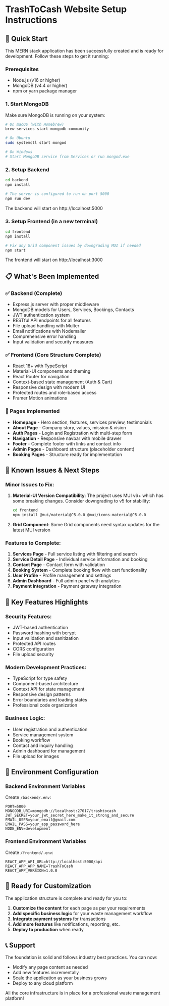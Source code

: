 # TrashToCash Website Setup Instructions

## 🚀 Quick Start

This MERN stack application has been successfully created and is ready for development. Follow these steps to get it running:

### Prerequisites
- Node.js (v16 or higher)
- MongoDB (v4.4 or higher)
- npm or yarn package manager

### 1. Start MongoDB
Make sure MongoDB is running on your system:
```bash
# On macOS (with Homebrew)
brew services start mongodb-community

# On Ubuntu
sudo systemctl start mongod

# On Windows
# Start MongoDB service from Services or run mongod.exe
```

### 2. Setup Backend
```bash
cd backend
npm install

# The server is configured to run on port 5000
npm run dev
```

The backend will start on http://localhost:5000

### 3. Setup Frontend (in a new terminal)
```bash
cd frontend
npm install

# Fix any Grid component issues by downgrading MUI if needed
npm start
```

The frontend will start on http://localhost:3000

## 📋 What's Been Implemented

### ✅ Backend (Complete)
- Express.js server with proper middleware
- MongoDB models for Users, Services, Bookings, Contacts
- JWT authentication system
- RESTful API endpoints for all features
- File upload handling with Multer
- Email notifications with Nodemailer
- Comprehensive error handling
- Input validation and security measures

### ✅ Frontend (Core Structure Complete)
- React 18+ with TypeScript
- Material-UI components and theming
- React Router for navigation
- Context-based state management (Auth & Cart)
- Responsive design with modern UI
- Protected routes and role-based access
- Framer Motion animations

### 📄 Pages Implemented
- **Homepage** - Hero section, features, services preview, testimonials
- **About Page** - Company story, values, mission & vision
- **Auth Pages** - Login and Registration with multi-step form
- **Navigation** - Responsive navbar with mobile drawer
- **Footer** - Complete footer with links and contact info
- **Admin Pages** - Dashboard structure (placeholder content)
- **Booking Pages** - Structure ready for implementation

## 🔧 Known Issues & Next Steps

### Minor Issues to Fix:
1. **Material-UI Version Compatibility**: The project uses MUI v6+ which has some breaking changes. Consider downgrading to v5 for stability:
   ```bash
   cd frontend
   npm install @mui/material@^5.0.0 @mui/icons-material@^5.0.0
   ```

2. **Grid Component**: Some Grid components need syntax updates for the latest MUI version

### Features to Complete:
1. **Services Page** - Full service listing with filtering and search
2. **Service Detail Page** - Individual service information and booking
3. **Contact Page** - Contact form with validation
4. **Booking System** - Complete booking flow with cart functionality
5. **User Profile** - Profile management and settings
6. **Admin Dashboard** - Full admin panel with analytics
7. **Payment Integration** - Payment gateway integration

## 🌟 Key Features Highlights

### Security Features:
- JWT-based authentication
- Password hashing with bcrypt
- Input validation and sanitization
- Protected API routes
- CORS configuration
- File upload security

### Modern Development Practices:
- TypeScript for type safety
- Component-based architecture
- Context API for state management
- Responsive design patterns
- Error boundaries and loading states
- Professional code organization

### Business Logic:
- User registration and authentication
- Service management system
- Booking workflow
- Contact and inquiry handling
- Admin dashboard for management
- File upload for images

## 📝 Environment Configuration

### Backend Environment Variables
Create `/backend/.env`:
```env
PORT=5000
MONGODB_URI=mongodb://localhost:27017/trashtocash
JWT_SECRET=your_jwt_secret_here_make_it_strong_and_secure
EMAIL_USER=your_email@gmail.com
EMAIL_PASS=your_app_password_here
NODE_ENV=development
```

### Frontend Environment Variables
Create `/frontend/.env`:
```env
REACT_APP_API_URL=http://localhost:5000/api
REACT_APP_APP_NAME=TrashToCash
REACT_APP_VERSION=1.0.0
```

## 🎯 Ready for Customization

The application structure is complete and ready for you to:

1. **Customize the content** for each page as per your requirements
2. **Add specific business logic** for your waste management workflow
3. **Integrate payment systems** for transactions
4. **Add more features** like notifications, reporting, etc.
5. **Deploy to production** when ready

## 📞 Support

The foundation is solid and follows industry best practices. You can now:
- Modify any page content as needed
- Add new features incrementally
- Scale the application as your business grows
- Deploy to any cloud platform

All the core infrastructure is in place for a professional waste management platform!